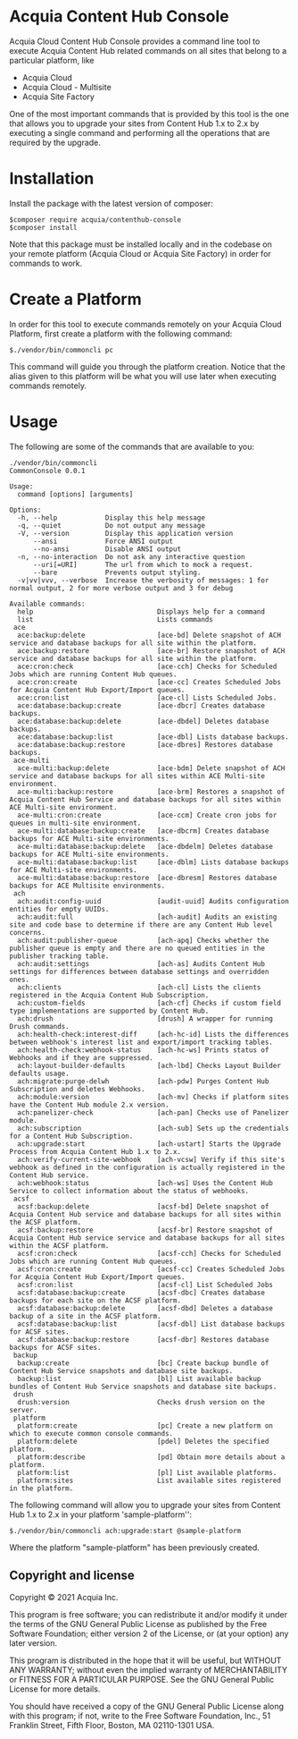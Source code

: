 # Acquia Content Hub Console
Acquia Cloud Content Hub Console provides a command line tool to execute Acquia Content Hub related commands on all sites that belong to a 
particular platform, like
  - Acquia Cloud
  - Acquia Cloud - Multisite
  - Acquia Site Factory 

One of the most important commands that is provided by this tool is the one that allows you to upgrade your sites from
Content Hub 1.x to 2.x by executing a single command and performing all the operations that are required by the upgrade. 

# Installation
Install the package with the latest version of composer:

    $composer require acquia/contenthub-console
    $composer install

Note that this package must be installed locally and in the codebase on your remote platform (Acquia Cloud or Acquia 
Site Factory) in order for commands to work.

# Create a Platform

In order for this tool to execute commands remotely on your Acquia Cloud Platform, first create a platform with the 
following command:

    $./vendor/bin/commoncli pc
    
This command will guide you through the platform creation. Notice that the alias given to this platform will be what you 
will use later when executing commands remotely.
    
# Usage
The following are some of the commands that are available to you:

    ./vendor/bin/commoncli 
    CommonConsole 0.0.1
    
    Usage:
      command [options] [arguments]
    
    Options:
      -h, --help            Display this help message
      -q, --quiet           Do not output any message
      -V, --version         Display this application version
          --ansi            Force ANSI output
          --no-ansi         Disable ANSI output
      -n, --no-interaction  Do not ask any interactive question
          --uri[=URI]       The url from which to mock a request.
          --bare            Prevents output styling.
      -v|vv|vvv, --verbose  Increase the verbosity of messages: 1 for normal output, 2 for more verbose output and 3 for debug
    
    Available commands:
      help                               Displays help for a command
      list                               Lists commands
     ace
      ace:backup:delete                  [ace-bd] Delete snapshot of ACH service and database backups for all site within the platform.
      ace:backup:restore                 [ace-br] Restore snapshot of ACH service and database backups for all site within the platform.
      ace:cron:check                     [ace-cch] Checks for Scheduled Jobs which are running Content Hub queues.
      ace:cron:create                    [ace-cc] Creates Scheduled Jobs for Acquia Content Hub Export/Import queues.
      ace:cron:list                      [ace-cl] Lists Scheduled Jobs.
      ace:database:backup:create         [ace-dbcr] Creates database backups.
      ace:database:backup:delete         [ace-dbdel] Deletes database backups.
      ace:database:backup:list           [ace-dbl] Lists database backups.
      ace:database:backup:restore        [ace-dbres] Restores database backups.
     ace-multi
      ace-multi:backup:delete            [ace-bdm] Delete snapshot of ACH service and database backups for all sites within ACE Multi-site environment.
      ace-multi:backup:restore           [ace-brm] Restores a snapshot of Acquia Content Hub Service and database backups for all sites within ACE Multi-site environment.
      ace-multi:cron:create              [ace-ccm] Create cron jobs for queues in multi-site environment.
      ace-multi:database:backup:create   [ace-dbcrm] Creates database backups for ACE Multi-site environments.
      ace-multi:database:backup:delete   [ace-dbdelm] Deletes database backups for ACE Multi-site environments.
      ace-multi:database:backup:list     [ace-dblm] Lists database backups for ACE Multi-site environments.
      ace-multi:database:backup:restore  [ace-dbresm] Restores database backups for ACE Multisite environments.
     ach
      ach:audit:config-uuid              [audit-uuid] Audits configuration entities for empty UUIDs.
      ach:audit:full                     [ach-audit] Audits an existing site and code base to determine if there are any Content Hub level concerns.
      ach:audit:publisher-queue          [ach-apq] Checks whether the publisher queue is empty and there are no queued entities in the publisher tracking table.
      ach:audit:settings                 [ach-as] Audits Content Hub settings for differences between database settings and overridden ones.
      ach:clients                        [ach-cl] Lists the clients registered in the Acquia Content Hub Subscription.
      ach:custom-fields                  [ach-cf] Checks if custom field type implementations are supported by Content Hub.
      ach:drush                          [drush] A wrapper for running Drush commands.
      ach:health-check:interest-diff     [ach-hc-id] Lists the differences between webhook's interest list and export/import tracking tables.
      ach:health-check:webhook-status    [ach-hc-ws] Prints status of Webhooks and if they are suppressed.
      ach:layout-builder-defaults        [ach-lbd] Checks Layout Builder defaults usage.
      ach:migrate:purge-delwh            [ach-pdw] Purges Content Hub Subscription and deletes Webhooks.
      ach:module:version                 [ach-mv] Checks if platform sites have the Content Hub module 2.x version.
      ach:panelizer-check                [ach-pan] Checks use of Panelizer module.
      ach:subscription                   [ach-sub] Sets up the credentials for a Content Hub Subscription.
      ach:upgrade:start                  [ach-ustart] Starts the Upgrade Process from Acquia Content Hub 1.x to 2.x.
      ach:verify-current-site-webhook    [ach-vcsw] Verify if this site's webhook as defined in the configuration is actually registered in the Content Hub service.
      ach:webhook:status                 [ach-ws] Uses the Content Hub Service to collect information about the status of webhooks.
     acsf
      acsf:backup:delete                 [acsf-bd] Delete snapshot of Acquia Content Hub service and database backups for all sites within the ACSF platform.
      acsf:backup:restore                [acsf-br] Restore snapshot of Acquia Content Hub service service and database backups for all sites within the ACSF platform.
      acsf:cron:check                    [acsf-cch] Checks for Scheduled Jobs which are running Content Hub queues.
      acsf:cron:create                   [acsf-cc] Creates Scheduled Jobs for Acquia Content Hub Export/Import queues.
      acsf:cron:list                     [acsf-cl] List Scheduled Jobs
      acsf:database:backup:create        [acsf-dbc] Creates database backups for each site on the ACSF platform.
      acsf:database:backup:delete        [acsf-dbd] Deletes a database backup of a site in the ACSF platform.
      acsf:database:backup:list          [acsf-dbl] List database backups for ACSF sites.
      acsf:database:backup:restore       [acsf-dbr] Restores database backups for ACSF sites.
     backup
      backup:create                      [bc] Create backup bundle of Content Hub Service snapshots and database site backups.
      backup:list                        [bl] List available backup bundles of Content Hub Service snapshots and database site backups.
     drush
      drush:version                      Checks drush version on the server.
     platform
      platform:create                    [pc] Create a new platform on which to execute common console commands.
      platform:delete                    [pdel] Deletes the specified platform.
      platform:describe                  [pd] Obtain more details about a platform.
      platform:list                      [pl] List available platforms.
      platform:sites                     List available sites registered in the platform.

The following command will allow you to upgrade your sites from Content Hub 1.x to 2.x in your platform 'sample-platform'':

    $./vendor/bin/commoncli ach:upgrade:start @sample-platform
   
Where the platform "sample-platform" has been previously created. 

## Copyright and license

Copyright &copy; 2021 Acquia Inc.

This program is free software; you can redistribute it and/or modify
it under the terms of the GNU General Public License as published by
the Free Software Foundation; either version 2 of the License, or
(at your option) any later version.

This program is distributed in the hope that it will be useful,
but WITHOUT ANY WARRANTY; without even the implied warranty of
MERCHANTABILITY or FITNESS FOR A PARTICULAR PURPOSE.  See the
GNU General Public License for more details.

You should have received a copy of the GNU General Public License along
with this program; if not, write to the Free Software Foundation, Inc.,
51 Franklin Street, Fifth Floor, Boston, MA 02110-1301 USA.
